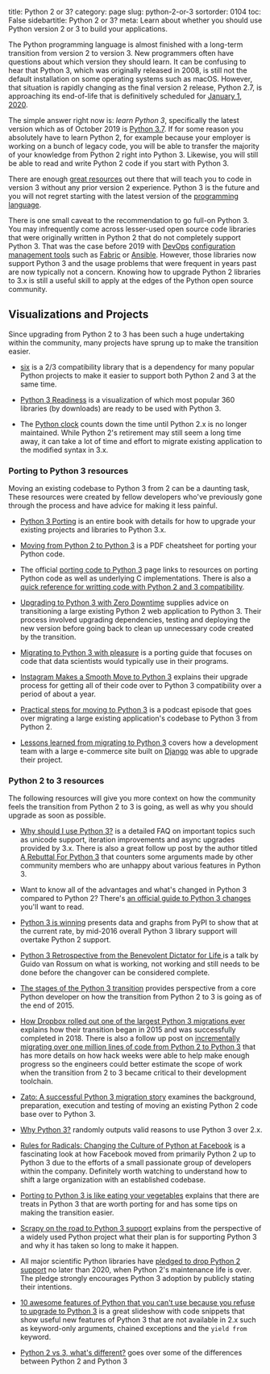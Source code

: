 title: Python 2 or 3?
category: page
slug: python-2-or-3
sortorder: 0104
toc: False
sidebartitle: Python 2 or 3?
meta: Learn about whether you should use Python version 2 or 3 to build your applications.


The Python programming language is almost finished with a long-term transition
from version 2 to version 3. New programmers often have questions about which 
version they should learn. It can be confusing to hear that Python 3, which was 
originally released in 2008, is still not the default installation on some 
operating systems such as macOS. However, that situation is rapidly changing 
as the final version 2 release, Python 2.7, is approaching its end-of-life
that is definitively scheduled for 
[January 1, 2020](https://mail.python.org/pipermail/python-dev/2018-March/152348.html).

The simple answer right now is: *learn Python 3*, specifically the latest 
version which as of October 2019 is 
[Python 3.7](https://www.python.org/downloads/). If for some reason you 
absolutely have to learn Python 2, for example because your employer is 
working on a bunch of legacy code, you will be able to transfer the majority
of your knowledge from Python 2 right into Python 3. Likewise, you will 
still be able to read and write Python 2 code if you start with Python 3.

There are enough [great resources](/best-python-resources.html)
out there that will teach you to code in version 3 without any prior
version 2 experience. Python 3 is the future and you will not regret 
starting with the latest version of the 
[programming language](/learning-programming.html).

There is one small caveat to the recommendation to go full-on Python 3. 
You may infrequently come across lesser-used open source code libraries
that were originally written in Python 2 that do not completely support
Python 3. That was the case before 2019 with [DevOps](/devops.html) 
[configuration management tools](/configuration-management.html) such as 
[Fabric](http://www.fabfile.org/) or [Ansible](/ansible.html). However,
those libraries now support Python 3 and the usage problems that were
frequent in years past are now typically not a concern. Knowing how
to upgrade Python 2 libraries to 3.x is still a useful skill to apply
at the edges of the Python open source community.


## Visualizations and Projects
Since upgrading from Python 2 to 3 has been such a huge undertaking within
the community, many projects have sprung up to make the transition easier.

* [six](https://pypi.org/project/six/) is a 2/3 compatibility library that
  is a dependency for many popular Python projects to make it easier to
  support both Python 2 and 3 at the same time.

* [Python 3 Readiness](http://py3readiness.org/) is a visualization of
  which most popular 360 libraries (by downloads) are ready to be
  used with Python 3.

* The [Python clock](https://pythonclock.org/) counts down the time until
  Python 2.x is no longer maintained. While Python 2's retirement
  may still seem a long time away, it can take a lot of time and effort to 
  migrate existing application to the modified syntax in 3.x.


### Porting to Python 3 resources
Moving an existing codebase to Python 3 from 2 can be a daunting task,
These resources were created by fellow developers who've previously
gone through the process and have advice for making it less painful.

* [Python 3 Porting](http://python3porting.com/) is an entire book with
  details for how to upgrade your existing projects and libraries to 
  Python 3.x.
  
* [Moving from Python 2 to Python 3](http://ptgmedia.pearsoncmg.com/imprint_downloads/informit/promotions/python/python2python3.pdf)
  is a PDF cheatsheet for porting your Python code.

* The official 
  [porting code to Python 3](https://wiki.python.org/moin/PortingToPy3k/)
  page links to resources on porting Python code as well as underlying C
  implementations. There is also a 
  [quick reference for writting code with Python 2 and 3 compatibility](https://wiki.python.org/moin/PortingToPy3k/BilingualQuickRef).

* [Upgrading to Python 3 with Zero Downtime](https://tech.yplanapp.com/2016/08/24/upgrading-to-python-3-with-zero-downtime/)
  supplies advice on transitioning a large existing Python 2 web application 
  to Python 3. Their process involved upgrading dependencies, testing and
  deploying the new version before going back to clean up unnecessary code
  created by the transition.

* [Migrating to Python 3 with pleasure](https://github.com/arogozhnikov/python3_with_pleasure)
  is a porting guide that focuses on code that data scientists would 
  typically use in their programs.

* [Instagram Makes a Smooth Move to Python 3](https://thenewstack.io/instagram-makes-smooth-move-python-3/)
  explains their upgrade process for getting all of their code over to
  Python 3 compatibility over a period of about a year.

* [Practical steps for moving to Python 3](https://talkpython.fm/episodes/show/155/practical-steps-for-moving-to-python-3)
  is a podcast episode that goes over migrating a large existing application's 
  codebase to Python 3 from Python 2.

* [Lessons learned from migrating to Python 3](https://able.bio/rhett/lessons-learned-from-migrating-to-python-3--27jsj82)
  covers how a development team with a large e-commerce site built on 
  [Django](/django.html) was able to upgrade their project.


### Python 2 to 3 resources
The following resources will give you more context on how the community
feels the transition from Python 2 to 3 is going, as well as why you
should upgrade as soon as possible.

* [Why should I use Python 3?](https://eev.ee/blog/2016/07/31/python-faq-why-should-i-use-python-3/)
  is a detailed FAQ on important topics such as unicode support, iteration
  improvements and async upgrades provided by 3.x. There is also a great
  follow up post by the author titled 
  [A Rebuttal For Python 3](https://eev.ee/blog/2016/11/23/a-rebuttal-for-python-3/)
  that counters some arguments made by other community members who are
  unhappy about various features in Python 3.

* Want to know all of the advantages and what's changed in Python 3 
  compared to Python 2? There's 
  [an official guide to Python 3 changes](https://docs.python.org/3/whatsnew/index.html)
  you'll want to read.

* [Python 3 is winning](https://blogs.msdn.microsoft.com/pythonengineering/2016/03/08/python-3-is-winning/)
  presents data and graphs from PyPI to show that at the current rate,
  by mid-2016 overall Python 3 library support will overtake Python 2 
  support.

* [Python 3 Retrospective from the Benevolent Dictator for Life ](https://www.youtube.com/watch?v=Oiw23yfqQy8)
  is a talk by Guido van Rossum on what is working, not working and still
  needs to be done before the changover can be considered complete.

* [The stages of the Python 3 transition](http://www.snarky.ca/the-stages-of-the-python-3-transition)
  provides perspective from a core Python developer on how the transition from
  Python 2 to 3 is going as of the end of 2015.

* [How Dropbox rolled out one of the largest Python 3 migrations ever](https://blogs.dropbox.com/tech/2018/09/how-we-rolled-out-one-of-the-largest-python-3-migrations-ever/)
  explains how their transition began in 2015 and was successfully completed
  in 2018. There is also a follow up post on
  [incrementally migrating over one million lines of code from Python 2 to Python 3](https://blogs.dropbox.com/tech/2019/02/incrementally-migrating-over-one-million-lines-of-code-from-python-2-to-python-3/)
  that has more details on how hack weeks were able to help make enough
  progress so the engineers could better estimate the scope of work when 
  the transition from 2 to 3 became critical to their development toolchain.

* [Zato: A successful Python 3 migration story](https://zato.io/blog/posts/python-3-migration-success-story.html)
  examines the background, preparation, execution and testing of moving
  an existing Python 2 code base over to Python 3.

* [Why Python 3?](http://whypy3.com/) randomly outputs valid reasons to
  use Python 3 over 2.x.

* [Rules for Radicals: Changing the Culture of Python at Facebook](https://www.youtube.com/watch?v=nRtp9NgtXiA)
  is a fascinating look at how Facebook moved from primarily Python 2
  up to Python 3 due to the efforts of a small passionate group of
  developers within the company. Definitely worth watching to understand
  how to shift a large organization with an established codebase.

* [Porting to Python 3 is like eating your vegetables](http://nothingbutsnark.svbtle.com/porting-to-python-3-is-like-eating-your-vegetables)
  explains that there are treats in Python 3 that are worth porting for and
  has some tips on making the transition easier.

* [Scrapy on the road to Python 3 support](http://blog.scrapinghub.com/2015/08/19/scrapy-on-the-road-to-python-3-support/)
  explains from the perspective of a widely used Python project what their
  plan is for supporting Python 3 and why it has taken so long to make it 
  happen.

* All major scientific Python libraries have 
  [pledged to drop Python 2 support](https://python3statement.github.io/)
  no later than 2020, when Python 2's maintenance life is over. The pledge 
  strongly encourages Python 3 adoption by publicly stating their
  intentions. 

* [10 awesome features of Python that you can't use because you refuse to upgrade to Python 3](http://www.asmeurer.com/python3-presentation/slides.html)
  is a great slideshow with code snippets that show useful new features
  of Python 3 that are not available in 2.x such as keyword-only
  arguments, chained exceptions and the `yield from` keyword.

* [Python 2 vs 3, what's different?](https://python-commandments.org/python-2-vs-3/) 
  goes over some of the differences between Python 2 and Python 3
  
